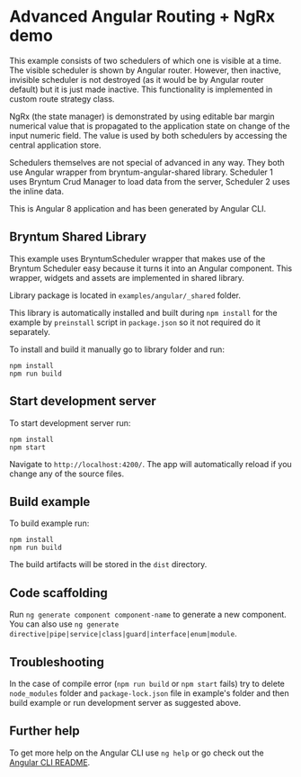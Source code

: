 # Advanced Angular Routing + NgRx demo

This example consists of two schedulers of which one is visible at a time. The visible scheduler is shown by Angular router. However, then inactive, invisible scheduler is not destroyed (as it would be by Angular router default) but it is just made inactive. This functionality is implemented in custom route strategy class.

NgRx (the state manager) is demonstrated by using editable bar margin numerical value that is propagated to the application state on change of the input numeric field. The value is used by both schedulers by accessing the central application store.

Schedulers themselves are not special of advanced in any way. They both use Angular wrapper from bryntum-angular-shared library. Scheduler 1 uses Bryntum Crud Manager to load data from the server, Scheduler 2 uses the inline data.

This is Angular 8 application and has been generated by Angular CLI.

## Bryntum Shared Library
This example uses BryntumScheduler wrapper that makes use of the Bryntum Scheduler easy because it turns it into an Angular component. This wrapper, widgets and assets are implemented in shared library.
 
Library package is located in `examples/angular/_shared` folder. 

This library is automatically installed and built during `npm install` for the example by `preinstall` script in `package.json` so it not required do it separately.    

To install and build it manually go to library folder and run:

```
npm install
npm run build
```

## Start development server

To start development server run: 

```
npm install
npm start
``` 

Navigate to `http://localhost:4200/`. The app will automatically reload if you change any of the source files.

## Build example

To build example run:

```
npm install
npm run build
```

 The build artifacts will be stored in the `dist` directory.

## Code scaffolding

Run `ng generate component component-name` to generate a new component. You can also use `ng generate directive|pipe|service|class|guard|interface|enum|module`.

## Troubleshooting

In the case of compile error (`npm run build` or `npm start` fails) try to delete `node_modules` folder and `package-lock.json` file in example's folder and then build example or run development server as suggested above.

## Further help

To get more help on the Angular CLI use `ng help` or go check out the [Angular CLI README](https://github.com/angular/angular-cli/blob/master/README.md).
